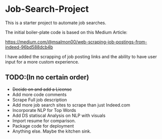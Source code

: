 # Job-Search-Project
 
This is a starter project to automate job searches. 

The initial boiler-plate code is based on this Medium Article:

https://medium.com/@msalmon00/web-scraping-job-postings-from-indeed-96bd588dcb4b

I have added the scrapping of job posting links and the ability to have user input for a more custom experience.

## TODO:(In no certain order)

- ~~Decide on and add a License~~
- Add more code comments
- Scrape Full job description
- Add more job search sites to scrape than just Indeed.com
- Incorporate NLP for Top Words
- Add DS statiscal Analysis on NLP with visuals
- Import resume for comparison.
- Package code for deployment
- Anything else. Maybe the kitchen sink.


